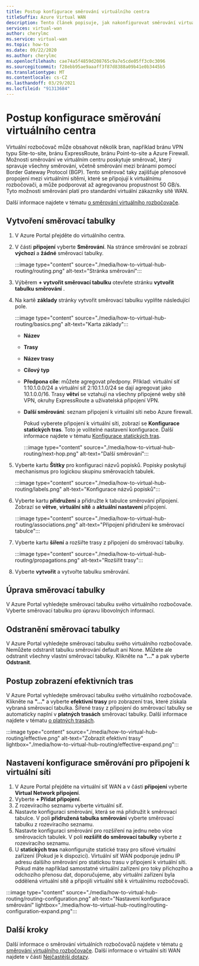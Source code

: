 ```yaml
---
title: Postup konfigurace směrování virtuálního centra
titleSuffix: Azure Virtual WAN
description: Tento článek popisuje, jak nakonfigurovat směrování virtuálního rozbočovače.
services: virtual-wan
author: cherylmc
ms.service: virtual-wan
ms.topic: how-to
ms.date: 09/22/2020
ms.author: cherylmc
ms.openlocfilehash: cae74a5f4859d208765c9a7e5cde05ff3c0c3096
ms.sourcegitcommit: f28ebb95ae9aaaff3f87d8388a09b41e0b3445b5
ms.translationtype: MT
ms.contentlocale: cs-CZ
ms.lasthandoff: 03/29/2021
ms.locfileid: "91313684"
---
```

# <a name="how-to-configure-virtual-hub-routing"></a>Postup konfigurace směrování virtuálního centra

Virtuální rozbočovač může obsahovat několik bran, například bránu VPN typu Site-to-site, bránu ExpressRoute, bránu Point-to-site a Azure Firewall. Možnosti směrování ve virtuálním centru poskytuje směrovač, který spravuje všechny směrování, včetně směrování mezi bránami pomocí Border Gateway Protocol (BGP). Tento směrovač taky zajišťuje přenosové propojení mezi virtuálními sítěmi, které se připojují k virtuálnímu rozbočovači, a může podporovat až agregovanou propustnost 50 GB/s. Tyto možnosti směrování platí pro standardní virtuální zákazníky sítě WAN.

Další informace najdete v tématu [o směrování virtuálního rozbočovače](about-virtual-hub-routing.md).

## <a name="create-a-route-table"></a><a name="create-table"></a>Vytvoření směrovací tabulky

1. V Azure Portal přejděte do virtuálního centra.
2. V části **připojení** vyberte **Směrování**. Na stránce směrování se zobrazí **výchozí** a **žádné** směrovací tabulky.

   :::image type="content" source="./media/how-to-virtual-hub-routing/routing.png" alt-text="Stránka směrování":::
3. Výběrem **+ vytvořit směrovací tabulku** otevřete stránku **vytvořit tabulku směrování** .
4. Na kartě **základy** stránky vytvořit směrovací tabulku vyplňte následující pole.

   :::image type="content" source="./media/how-to-virtual-hub-routing/basics.png" alt-text="Karta základy":::

   * **Název**
   * **Trasy**
   * **Název trasy**
   * **Cílový typ**
   * **Předpona cíle**: můžete agregovat předpony. Příklad: virtuální síť 1:10.1.0.0/24 a virtuální síť 2:10.1.1.0/24 se dají agregovat jako 10.1.0.0/16. Trasy **větví** se vztahují na všechny připojené weby sítě VPN, okruhy ExpressRoute a uživatelská připojení VPN.
   * **Další směrování**: seznam připojení k virtuální síti nebo Azure firewall.

     Pokud vyberete připojení k virtuální síti, zobrazí se **Konfigurace statických tras**. Toto je volitelné nastavení konfigurace. Další informace najdete v tématu [Konfigurace statických tras](about-virtual-hub-routing.md#static).

      :::image type="content" source="./media/how-to-virtual-hub-routing/next-hop.png" alt-text="Další směrování":::

5. Vyberte kartu **Štítky** pro konfiguraci názvů popisků. Popisky poskytují mechanismus pro logickou skupinu směrovacích tabulek.

    :::image type="content" source="./media/how-to-virtual-hub-routing/labels.png" alt-text="Konfigurace názvů popisků":::

6. Vyberte kartu **přidružení** a přidružte k tabulce směrování připojení.
Zobrazí se **větve**, **virtuální sítě** a **aktuální nastavení** připojení.

    :::image type="content" source="./media/how-to-virtual-hub-routing/associations.png" alt-text="Připojení přidružení ke směrovací tabulce":::

7. Vyberte kartu **šíření** a rozšiřte trasy z připojení do směrovací tabulky.

    :::image type="content" source="./media/how-to-virtual-hub-routing/propagations.png" alt-text="Rozšířit trasy":::

8. Vyberte **vytvořit** a vytvořte tabulku směrování.

## <a name="to-edit-a-route-table"></a><a name="edit-table"></a>Úprava směrovací tabulky

V Azure Portal vyhledejte směrovací tabulku svého virtuálního rozbočovače. Vyberte směrovací tabulku pro úpravu libovolných informací.

## <a name="to-delete-a-route-table"></a><a name="delete-table"></a>Odstranění směrovací tabulky

V Azure Portal vyhledejte směrovací tabulku svého virtuálního rozbočovače. Nemůžete odstranit tabulku směrování default ani None. Můžete ale odstranit všechny vlastní směrovací tabulky. Klikněte na **"..."** a pak vyberte **Odstranit**.

## <a name="to-view-effective-routes"></a><a name="view-routes"></a>Postup zobrazení efektivních tras

V Azure Portal vyhledejte směrovací tabulku svého virtuálního rozbočovače. Klikněte na **"..."** a vyberte **efektivní trasy** pro zobrazení tras, které získala vybraná směrovací tabulka. Šířené trasy z připojení do směrovací tabulky se automaticky naplní v **platných trasách** směrovací tabulky. Další informace najdete v tématu [o platných trasách](effective-routes-virtual-hub.md).

:::image type="content" source="./media/how-to-virtual-hub-routing/effective.png" alt-text="Zobrazit efektivní trasy" lightbox="./media/how-to-virtual-hub-routing/effective-expand.png":::

## <a name="to-set-up-routing-configuration-for-a-virtual-network-connection"></a><a name="routing-configuration"></a>Nastavení konfigurace směrování pro připojení k virtuální síti

1. V Azure Portal přejděte na virtuální síť WAN a v části **připojení** vyberte **Virtual Network připojení**.
1. Vyberte **+ Přidat připojení**.
1. Z rozevíracího seznamu vyberte virtuální síť.
1. Nastavte konfiguraci směrování, která se má přidružit k směrovací tabulce. V poli **přidružená tabulka směrování** vyberte směrovací tabulku z rozevíracího seznamu.
1. Nastavte konfiguraci směrování pro rozšíření na jednu nebo více směrovacích tabulek. V poli **rozšířit do směrovací tabulky** vyberte z rozevíracího seznamu.
1. U **statických tras** nakonfigurujte statické trasy pro síťové virtuální zařízení (Pokud je k dispozici). Virtuální síť WAN podporuje jednu IP adresu dalšího směrování pro statickou trasu v připojení k virtuální síti. Pokud máte například samostatné virtuální zařízení pro toky příchozího a odchozího přenosu dat, doporučujeme, aby virtuální zařízení byla oddělená virtuální sítě a připojili virtuální sítě k virtuálnímu rozbočovači.


:::image type="content" source="./media/how-to-virtual-hub-routing/routing-configuration.png" alt-text="Nastavení konfigurace směrování" lightbox="./media/how-to-virtual-hub-routing/routing-configuration-expand.png":::

## <a name="next-steps"></a>Další kroky

Další informace o směrování virtuálních rozbočovačů najdete v tématu [o směrování virtuálního rozbočovače](about-virtual-hub-routing.md).
Další informace o virtuální síti WAN najdete v části [Nejčastější dotazy](virtual-wan-faq.md).
